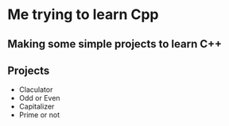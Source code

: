 # Me trying to learn Cpp

## Making some simple projects to learn C++

## Projects

* Claculator
* Odd or Even
* Capitalizer
* Prime or not
